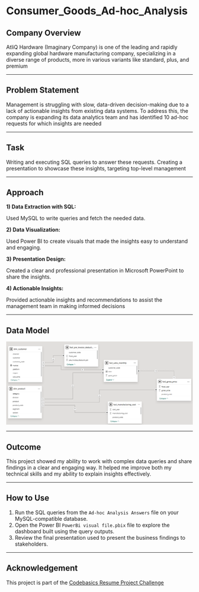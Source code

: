# Consumer_Goods_Ad-hoc_Analysis



## Company Overview
 AtliQ Hardware (Imaginary Company) is one of the leading and rapidly expanding global hardware manufacturing company, specializing in a diverse range of products, more in various variants like standard, plus, and premium

---
## Problem Statement
 Management is struggling with slow, data-driven decision-making due to a lack of actionable insights from existing data systems.
 To address this, the company is expanding its data analytics team and has identified 10 ad-hoc requests for which insights are needed

 ---
## Task
Writing and executing SQL queries to answer these requests.
Creating a presentation to showcase these insights, targeting top-level management

---
## Approach
**1) Data Extraction with SQL:**

Used MySQL to write queries and fetch the needed data.

**2) Data Visualization:**

Used Power BI to create visuals that made the insights easy to understand and engaging.

**3) Presentation Design:**

Created a clear and professional presentation in Microsoft PowerPoint to share the insights.

**4) Actionable Insights:**

Provided actionable insights and recommendations to assist the management team in making informed decisions

---

## Data Model
![Data_Model](Data_Model.png)


---








## Outcome
This project showed my ability to work with complex data queries and share findings in a clear and engaging way. It helped me improve both my technical skills and my ability to explain insights effectively.



---

## How to Use

1. Run the SQL queries from the `Ad-hoc Analysis Answers` file on your MySQL-compatible database.
2. Open the Power BI `PowerBi visual file.pbix` file to explore the dashboard built using the query outputs.
3. Review the final presentation used to present the business findings to stakeholders.

   
---



## Acknowledgement

This project is part of the [Codebasics Resume Project Challenge](https://codebasics.io/challenge/codebasics-resume-project-challenge)
